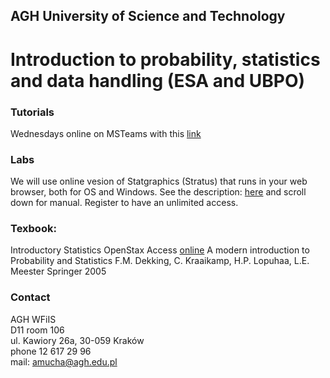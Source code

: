 ## AGH University of Science and Technology
# Introduction to probability, statistics and data handling (ESA and UBPO)

### Tutorials
Wednesdays online on MSTeams with this [link](https://teams.microsoft.com/l/team/19%3a3c0831d29f6b49dd8754afb0863cb075%40thread.tacv2/conversations?groupId=e08470b9-ecc7-42d5-90c9-cb1af728379f&tenantId=80b1033f-21e0-4a82-bbc0-f05fdccd3bc8) 

### Labs
We will use online vesion of Statgraphics (Stratus) that runs in your web browser, both for OS and Windows.
See the description: [here](https://www.statgraphics.com/stratus) and scroll down for manual. Register to have an unlimited access.

### Texbook: 
Introductory Statistics OpenStax Access [online](https://openstax.org/details/introductory-statistics)
A modern introduction to Probability and Statistics F.M. Dekking, C. Kraaikamp, H.P. Lopuhaa, L.E. Meester Springer 2005

### Contact
AGH WFiIS <br>
D11 room 106 <br>
ul. Kawiory 26a, 30-059 Kraków <br>
phone 12 617 29 96 <br>
mail: amucha@agh.edu.pl


